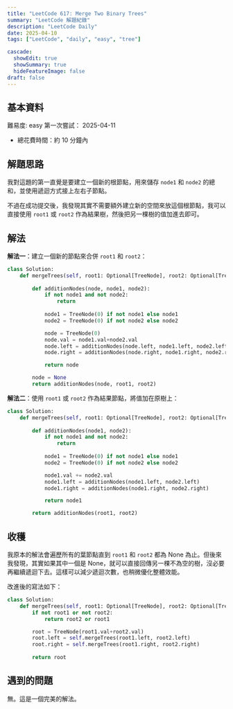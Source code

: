 ```yaml
---
title: "LeetCode 617: Merge Two Binary Trees"
summary: "LeetCode 解題紀錄"
description: "LeetCode Daily"
date: 2025-04-10
tags: ["LeetCode", "daily", "easy", "tree"]

cascade:
  showEdit: true
  showSummary: true
  hideFeatureImage: false
draft: false
---
```


## 基本資料

難易度: easy
第一次嘗試： 2025-04-11
- 總花費時間：約 10 分鐘內

## 解題思路

我對這題的第一直覺是要建立一個新的根節點，用來儲存 `node1` 和 `node2` 的總和，並使用遞迴方式接上左右子節點。

不過在成功提交後，我發現其實不需要額外建立新的空間來放這個根節點，我可以直接使用 `root1` 或 `root2` 作為結果樹，然後把另一棵樹的值加進去即可。

## 解法

**解法一**：建立一個新的節點來合併 `root1` 和 `root2`：
```python
class Solution:
    def mergeTrees(self, root1: Optional[TreeNode], root2: Optional[TreeNode]) -> Optional[TreeNode]:
        
        def additionNodes(node, node1, node2):
            if not node1 and not node2:
                return
            
            node1 = TreeNode(0) if not node1 else node1
            node2 = TreeNode(0) if not node2 else node2

            node = TreeNode(0) 
            node.val = node1.val+node2.val
            node.left = additionNodes(node.left, node1.left, node2.left)
            node.right = additionNodes(node.right, node1.right, node2.right)

            return node

        node = None
        return additionNodes(node, root1, root2)
```
**解法二**：使用 `root1` 或 `root2` 作為結果節點，將值加在原樹上：
```python
class Solution:
    def mergeTrees(self, root1: Optional[TreeNode], root2: Optional[TreeNode]) -> Optional[TreeNode]:
        
        def additionNodes(node1, node2):
            if not node1 and not node2:
                return
            
            node1 = TreeNode(0) if not node1 else node1
            node2 = TreeNode(0) if not node2 else node2

            node1.val += node2.val
            node1.left = additionNodes(node1.left, node2.left)
            node1.right = additionNodes(node1.right, node2.right)

            return node1

        return additionNodes(root1, root2)
```

## 收穫

我原本的解法會遍歷所有的葉節點直到 `root1` 和 `root2` 都為 None 為止。但後來我發現，其實如果其中一個是 None，就可以直接回傳另一棵不為空的樹，沒必要再繼續遞迴下去。這樣可以減少遞迴次數，也稍微優化整體效能。

改進後的寫法如下：
```python
class Solution:
    def mergeTrees(self, root1: Optional[TreeNode], root2: Optional[TreeNode]) -> Optional[TreeNode]:
        if not root1 or not root2:
            return root2 or root1

        root = TreeNode(root1.val+root2.val)
        root.left = self.mergeTrees(root1.left, root2.left)
        root.right = self.mergeTrees(root1.right, root2.right)
        
        return root
```


## 遇到的問題
無。這是一個完美的解法。